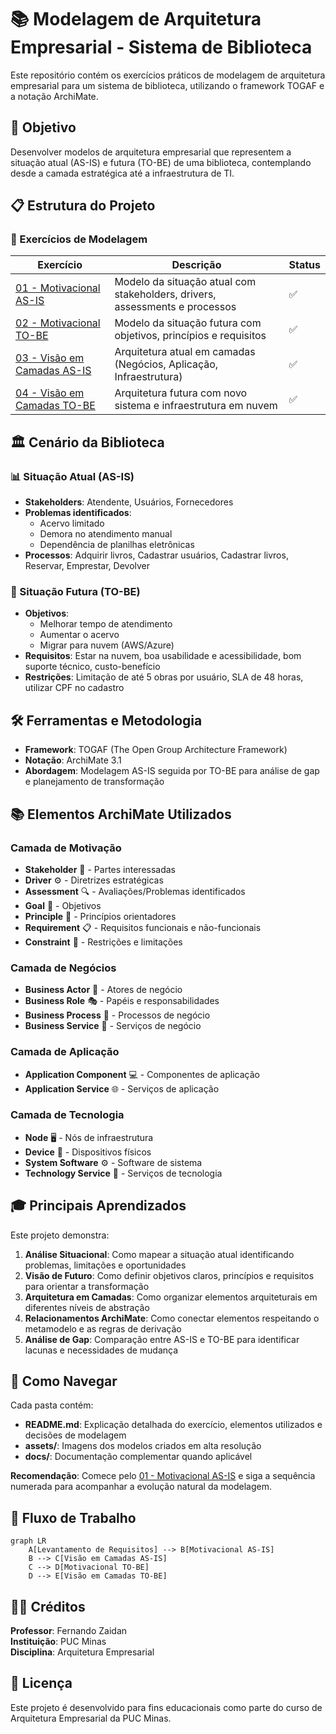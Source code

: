 # 📚 Modelagem de Arquitetura Empresarial - Sistema de Biblioteca

Este repositório contém os exercícios práticos de modelagem de arquitetura empresarial para um sistema de biblioteca, utilizando o framework TOGAF e a notação ArchiMate.

## 🎯 Objetivo

Desenvolver modelos de arquitetura empresarial que representem a situação atual (AS-IS) e futura (TO-BE) de uma biblioteca, contemplando desde a camada estratégica até a infraestrutura de TI.

## 📋 Estrutura do Projeto

### 🔄 Exercícios de Modelagem

| Exercício | Descrição | Status |
|-----------|-----------|--------|
| [01 - Motivacional AS-IS](./01-motivacional-as-is/) | Modelo da situação atual com stakeholders, drivers, assessments e processos | ✅ |
| [02 - Motivacional TO-BE](./02-motivacional-to-be/) | Modelo da situação futura com objetivos, princípios e requisitos | ✅ |
| [03 - Visão em Camadas AS-IS](./03-visao-camadas-as-is/) | Arquitetura atual em camadas (Negócios, Aplicação, Infraestrutura) | ✅ |
| [04 - Visão em Camadas TO-BE](./04-visao-camadas-to-be/) | Arquitetura futura com novo sistema e infraestrutura em nuvem | ✅ |

## 🏛️ Cenário da Biblioteca

### 📊 Situação Atual (AS-IS)
- **Stakeholders**: Atendente, Usuários, Fornecedores
- **Problemas identificados**: 
  - Acervo limitado
  - Demora no atendimento manual
  - Dependência de planilhas eletrônicas
- **Processos**: Adquirir livros, Cadastrar usuários, Cadastrar livros, Reservar, Emprestar, Devolver

### 🎯 Situação Futura (TO-BE)
- **Objetivos**: 
  - Melhorar tempo de atendimento
  - Aumentar o acervo
  - Migrar para nuvem (AWS/Azure)
- **Requisitos**: Estar na nuvem, boa usabilidade e acessibilidade, bom suporte técnico, custo-benefício
- **Restrições**: Limitação de até 5 obras por usuário, SLA de 48 horas, utilizar CPF no cadastro

## 🛠️ Ferramentas e Metodologia

- **Framework**: TOGAF (The Open Group Architecture Framework)
- **Notação**: ArchiMate 3.1
- **Abordagem**: Modelagem AS-IS seguida por TO-BE para análise de gap e planejamento de transformação

## 📚 Elementos ArchiMate Utilizados

### Camada de Motivação
- **Stakeholder** 👥 - Partes interessadas
- **Driver** ⚙️ - Diretrizes estratégicas  
- **Assessment** 🔍 - Avaliações/Problemas identificados
- **Goal** 🎯 - Objetivos
- **Principle** 📜 - Princípios orientadores
- **Requirement** 📋 - Requisitos funcionais e não-funcionais
- **Constraint** 🚫 - Restrições e limitações

### Camada de Negócios
- **Business Actor** 👤 - Atores de negócio
- **Business Role** 🎭 - Papéis e responsabilidades
- **Business Process** 🔄 - Processos de negócio
- **Business Service** 🎪 - Serviços de negócio

### Camada de Aplicação
- **Application Component** 💻 - Componentes de aplicação
- **Application Service** 🌐 - Serviços de aplicação

### Camada de Tecnologia
- **Node** 🖥️ - Nós de infraestrutura
- **Device** 📱 - Dispositivos físicos
- **System Software** ⚙️ - Software de sistema
- **Technology Service** 🔧 - Serviços de tecnologia

## 🎓 Principais Aprendizados

Este projeto demonstra:

1. **Análise Situacional**: Como mapear a situação atual identificando problemas, limitações e oportunidades
2. **Visão de Futuro**: Como definir objetivos claros, princípios e requisitos para orientar a transformação
3. **Arquitetura em Camadas**: Como organizar elementos arquiteturais em diferentes níveis de abstração
4. **Relacionamentos ArchiMate**: Como conectar elementos respeitando o metamodelo e as regras de derivação
5. **Análise de Gap**: Comparação entre AS-IS e TO-BE para identificar lacunas e necessidades de mudança

## 📖 Como Navegar

Cada pasta contém:
- **README.md**: Explicação detalhada do exercício, elementos utilizados e decisões de modelagem
- **assets/**: Imagens dos modelos criados em alta resolução
- **docs/**: Documentação complementar quando aplicável

**Recomendação**: Comece pelo [01 - Motivacional AS-IS](./01-motivacional-as-is/) e siga a sequência numerada para acompanhar a evolução natural da modelagem.

## 🔄 Fluxo de Trabalho

```mermaid
graph LR
    A[Levantamento de Requisitos] --> B[Motivacional AS-IS]
    B --> C[Visão em Camadas AS-IS]
    C --> D[Motivacional TO-BE]
    D --> E[Visão em Camadas TO-BE]
```

## 👨🏫 Créditos

**Professor**: Fernando Zaidan  
**Instituição**: PUC Minas  
**Disciplina**: Arquitetura Empresarial

## 📝 Licença

Este projeto é desenvolvido para fins educacionais como parte do curso de Arquitetura Empresarial da PUC Minas.